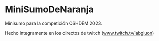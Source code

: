 # MiniSumoDeNaranja
Minisumo para la competición OSHDEM 2023.

Hecho integramente en los directos de twitch (www.twitch.tv/labgluon)
